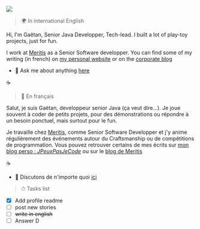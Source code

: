 ![](https://res.cloudinary.com/egaetan/image/upload/v1618063589/bannier_wpjvdk.png)

> 🌍 In international English

Hi, I'm Gaëtan, Senior Java Developper, Tech-lead. I built a lot of play-toy projects, just for fun. 

I work at [Meritis](https://meritis.fr) as a Senior Software developper. You can find some of my writing (in french) on [my personal website](https://blog.egaetan.me) or on the [corporate blog](https://meritis.fr/blog)

- 💬 Ask me about anything [here](https://github.com/geleouet/geleouet/issues?q=is%3Aissue+is%3Aopen+sort%3Aupdated-desc)

☕ 

> 🥖 En français

Salut, je suis Gaëtan, developpeur senior Java (ça veut dire...). Je joue souvent à coder de petits projets, pour des démonstrations ou répondre à un besoin ponctuel, mais surtout pour le fun.

Je travaille chez [Meritis](https://meritis.fr), comme Senior Software Developper et j'y anime régulièrement des événements autour du Craftsmanship ou de compétitions de programmation.
Vous pouvez retrouver certains de mes écrits sur [mon blog perso : *JPeuxPasJeCode*](https://blog.egaetan.me) ou sur le [blog de Meritis](https://meritis.fr/blog)

☕

- 💬 Discutons de n'importe quoi [ici](https://github.com/geleouet/geleouet/issues?q=is%3Aissue+is%3Aopen+sort%3Aupdated-desc)


> ⏱ Tasks list

- [X] Add profile readme
- [ ] post new stories
- [ ] <del>write in english</del>
- [ ] Answer D
